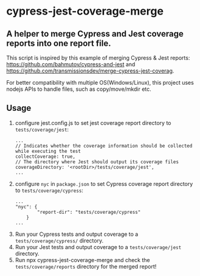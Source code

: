 # cypress-jest-coverage-merge
## A helper to merge Cypress and Jest coverage reports into one report file.

This script is inspired by this example of merging Cypress & Jest reports: https://github.com/bahmutov/cypress-and-jest and https://github.com/transmissionsdev/merge-cypress-jest-coverag.

For better compatibility with multiple OS(Windows/Linux), this project uses nodejs APIs to handle files, such as copy/move/mkdir etc.

## Usage

1. configure jest.config.js to set jest coverage report directory to `tests/coverage/jest`:
    ```
    ...
    // Indicates whether the coverage information should be collected while executing the test
    collectCoverage: true,
    // The directory where Jest should output its coverage files
    coverageDirectory: '<rootDir>/tests/coverage/jest',
    ...
    ```
2. configure `nyc` in `package.json` to set Cypress coverage report directory to `tests/coverage/cypress`:
    ```
    ...
    "nyc": {
            "report-dir": "tests/coverage/cypress"
        }
    ...
    ```
3. Run your Cypress tests and output coverage to a `tests/coverage/cypress/` directory.
4. Run your Jest tests and output coverage to a `tests/coverage/jest` directory.
5. Run npx cypress-jest-coverage-merge and check the `tests/coverage/reports` directory for the merged report!
